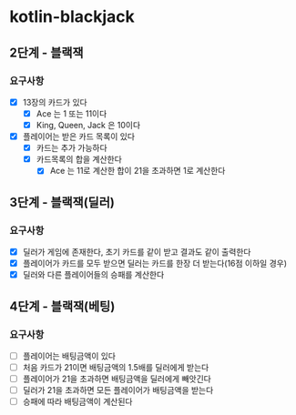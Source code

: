 # kotlin-blackjack

## 2단계 - 블랙잭
### 요구사항
- [x] 13장의 카드가 있다
    - [x] Ace 는 1 또는 11이다
    - [x] King, Queen, Jack 은 10이다
- [x] 플레이어는 받은 카드 목록이 있다
    - [x] 카드는 추가 가능하다
    - [x] 카드목록의 합을 계산한다
        - [x] Ace 는 11로 계산한 합이 21을 초과하면 1로 계산한다

## 3단계 - 블랙잭(딜러)
### 요구사항
- [x] 딜러가 게임에 존재한다, 초기 카드를 같이 받고 결과도 같이 출력한다
- [x] 플레이어가 카드를 모두 받으면 딜러는 카드를 한장 더 받는다(16점 이하일 경우)
- [x] 딜러와 다른 플레이어들의 승패를 계산한다

## 4단계 - 블랙잭(베팅)
### 요구사항
- [ ] 플레이어는 배팅금액이 있다
- [ ] 처음 카드가 21이면 배팅금액의 1.5배를 딜러에게 받는다
- [ ] 플레이어가 21을 초과하면 배팅금액을 딜러에게 빼앗긴다
- [ ] 딜러가 21을 초과하면 모든 플레이어가 배팅금액을 받는다
- [ ] 승패에 따라 배팅금액이 계산된다
